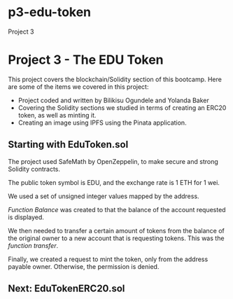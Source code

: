 # p3-edu-token
Project 3
# Project 3 - The EDU Token
This project covers the blockchain/Solidity section of this bootcamp. Here are some of the items we covered in this project:
- Project coded and written by Bilikisu Ogundele and Yolanda Baker
- Covering the Solidity sections we studied in terms of creating an ERC20 token, as well as minting it.
- Creating an image using IPFS using the Pinata application. 

##  Starting with EduToken.sol
The project used SafeMath by OpenZeppelin, to make secure and strong Solidity contracts. 

The public token symbol is EDU, and the exchange rate is 1 ETH for 1 wei.

 We used a set of unsigned integer values mapped by the address.

 *Function Balance* was created to that the balance of the account requested is displayed.

 We then needed to transfer a certain amount of tokens from the balance of the original owner to a new account that is requesting tokens. This was the *function transfer*.

 Finally, we created a request to mint the token, only from the address payable owner. Otherwise, the permission is denied. 

 ## Next: EduTokenERC20.sol


